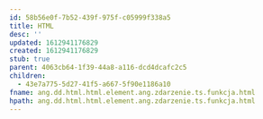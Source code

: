 ```yaml
---
id: 58b56e0f-7b52-439f-975f-c05999f338a5
title: HTML
desc: ''
updated: 1612941176829
created: 1612941176829
stub: true
parent: 4063cb64-1f39-44a8-a116-dcd4dcafc2c5
children:
  - 43e7a775-5d27-41f5-a667-5f90e1186a10
fname: ang.dd.html.html.element.ang.zdarzenie.ts.funkcja.html
hpath: ang.dd.html.html.element.ang.zdarzenie.ts.funkcja.html
---
```



